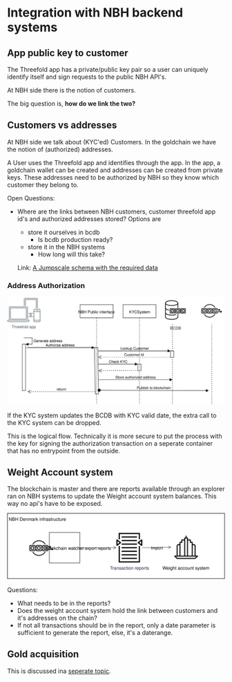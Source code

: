  # Integration with NBH backend systems

## App public key to customer

The Threefold app has a private/public key pair so a user can uniquely identify itself and sign requests to the public NBH API's.

At NBH side there is the notion of customers.

The big question is, **how do we link the two?**


## Customers vs addresses

At NBH side we talk about (KYC'ed) Customers. In the goldchain we have the notion of (authorized) addresses.

A User uses the Threefold app and identifies through the app. 
In the app, a goldchain wallet can be created and addresses can be created  from private keys. These addresses need to be authorized by NBH so they know which customer they belong to.

Open Questions:
- Where are the links between NBH customers, customer threefold app id's and authorized addresses stored?
   Options are
   - store it ourselves in bcdb
       - Is bcdb production ready?
   - store it in the NBH systems
       - How long will this take?
   
   Link: [A Jumpscale schema with the required data](customer_addresses.jsschema)

### Address Authorization
![Address authorization](Authorize_Addresses.svg)

If the KYC system updates the  BCDB with KYC valid date, the extra call to the KYC system can be dropped.

This is the logical flow. Technically it is more secure to put the process with the key for signing the authorization transaction on a seperate container that has no entrypoint from the outside.

 ## Weight Account system

 The blockchain is master and there are reports available through an explorer ran on NBH systems to update the Weight account system balances.
 This way no api's have to be exposed.

 ![Blockchain to weight system](./WeightAccountUpdates.svg)

 Questions:
 - What needs to be in the reports? 
 - Does the weight account system hold the link between customers and it's addresses on the chain?
 - If not all transactions should be in the report, only a date parameter is sufficient to generate the report, else, it's a daterange.
 
## Gold acquisition

This is discussed ina [seperate topic](gold_acquisition.md).
